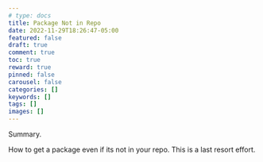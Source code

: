 ```yaml
---
# type: docs 
title: Package Not in Repo
date: 2022-11-29T18:26:47-05:00
featured: false
draft: true
comment: true
toc: true
reward: true
pinned: false
carousel: false
categories: []
keywords: []
tags: []
images: []
---
```


Summary.

<!--more-->

How to get a package even if its not in your repo. This is a last resort effort.
